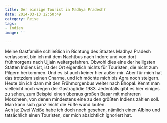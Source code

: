 ```yaml
---
title: Der einzige Tourist in Madhya Pradesh?
date: 2014-03-13 12:50:49
category: Reise
tags:
- Indien
image: ''

---
```


Meine Gastfamilie schließlich in Richtung des Staates Madhya Pradesh verlassend, bin ich mit dem Nachtbus nach Indore und von dort frühmorgens nach Ujjain weitergefahren. Obwohl dies eine der heiligsten Stätten Indiens ist, ist der Ort eigentlich nichts für Touristen, die nicht zum Pilgern herkommen. Und es ist auch keiner hier außer mir. Aber für mich hat das trotzdem seinen Charme, und ich möchte mich bis Agra noch steigern.  
Heute bin ich dann mit den Frühmorgenbus weiter nach Bhopal. Kennt man vielleicht noch wegen der Gastragödie 1983. Jedenfalls gibt es hier einiges zu sehen, zum Beispiel einen überaus großen Basar mit mehreren Moscheen, von denen mindestens eine zu den größten Indiens zählen soll. Man kann sich ganz leicht die Füße wund laufen.  
Ach ja: Zwei Weiße habe ich doch noch gesehen, nämlich einen Albino und tatsächlich einen Touristen, der mich absichtlich ignoriert hat.
